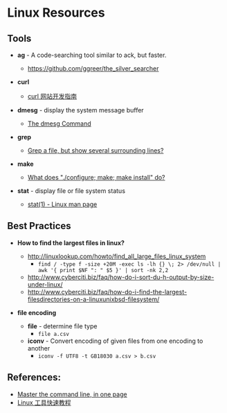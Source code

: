 # Linux Resources

## Tools

- **ag** - A code-searching tool similar to ack, but faster.
    - <https://github.com/ggreer/the_silver_searcher>

- **curl**
    - [curl 网站开发指南](http://www.ruanyifeng.com/blog/2011/09/curl.html)

- **dmesg** - display the system message buffer
    - [The dmesg Command](http://www.linfo.org/dmesg.html)

- **grep**
    - [Grep a file, but show several surrounding lines?](http://stackoverflow.com/questions/9081/grep-a-file-but-show-several-surrounding-lines)

- **make**
    - [What does "./configure; make; make install" do?](http://askubuntu.com/questions/173088/what-does-configure-make-make-install-do)

- **stat** - display file or file system status
    - [stat(1) - Linux man page](http://linux.die.net/man/1/stat)

## Best Practices

- **How to find the largest files in linux?**
    - <http://linuxlookup.com/howto/find_all_large_files_linux_system>
        - `find / -type f -size +20M -exec ls -lh {} \; 2> /dev/null | awk '{ print $NF ": " $5 }' | sort -nk 2,2`
    - <http://www.cyberciti.biz/faq/how-do-i-sort-du-h-output-by-size-under-linux/>
    - <http://www.cyberciti.biz/faq/how-do-i-find-the-largest-filesdirectories-on-a-linuxunixbsd-filesystem/>

- **file encoding**
    - **file** - determine file type
        - `file a.csv`
    - **iconv** - Convert encoding of given files from one encoding to another
        - `iconv -f UTF8 -t GB18030 a.csv > b.csv`

## References:

- [Master the command line, in one page](https://github.com/jlevy/the-art-of-command-line)
- [Linux 工具快速教程](http://linuxtools-rst.readthedocs.org/zh_CN/latest/)

